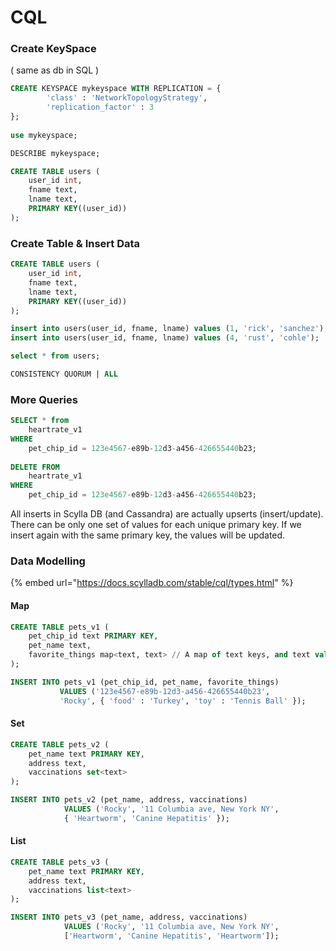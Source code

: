 # CQL

### Create KeySpace&#x20;

( same as db in SQL )

```sql
CREATE KEYSPACE mykeyspace WITH REPLICATION = { 
		'class' : 'NetworkTopologyStrategy', 
		'replication_factor' : 3
};
	
use mykeyspace;

DESCRIBE mykeyspace;

CREATE TABLE users ( 
	user_id int, 
	fname text, 
	lname text, 
	PRIMARY KEY((user_id))
); 
```

### Create Table & Insert Data

```sql
CREATE TABLE users ( 
	user_id int, 
	fname text, 
	lname text, 
	PRIMARY KEY((user_id))
); 

insert into users(user_id, fname, lname) values (1, 'rick', 'sanchez'); 
insert into users(user_id, fname, lname) values (4, 'rust', 'cohle'); 

select * from users;

CONSISTENCY QUORUM | ALL
```

### More Queries

```sql
SELECT * from 
    heartrate_v1 
WHERE 
    pet_chip_id = 123e4567-e89b-12d3-a456-426655440b23;
    
DELETE FROM 
    heartrate_v1 
WHERE 
    pet_chip_id = 123e4567-e89b-12d3-a456-426655440b23;

```

All inserts in Scylla DB (and Cassandra) are actually upserts (insert/update). There can be only one set of values for each unique primary key. If we insert again with the same primary key, the values will be updated.

### Data Modelling

{% embed url="https://docs.scylladb.com/stable/cql/types.html" %}

#### Map

```sql
CREATE TABLE pets_v1 (
    pet_chip_id text PRIMARY KEY,
    pet_name text,
    favorite_things map<text, text> // A map of text keys, and text values
);

INSERT INTO pets_v1 (pet_chip_id, pet_name, favorite_things)
           VALUES ('123e4567-e89b-12d3-a456-426655440b23', 
           'Rocky', { 'food' : 'Turkey', 'toy' : 'Tennis Ball' });
```

#### Set

```sql
CREATE TABLE pets_v2 (
    pet_name text PRIMARY KEY,
    address text,
    vaccinations set<text> 
);
```

```sql
INSERT INTO pets_v2 (pet_name, address, vaccinations)
            VALUES ('Rocky', '11 Columbia ave, New York NY', 
            { 'Heartworm', 'Canine Hepatitis' });
```

#### List

```sql
CREATE TABLE pets_v3 (
    pet_name text PRIMARY KEY,
    address text,
    vaccinations list<text>
);

INSERT INTO pets_v3 (pet_name, address, vaccinations)
            VALUES ('Rocky', '11 Columbia ave, New York NY',  
            ['Heartworm', 'Canine Hepatitis', 'Heartworm']);
```
